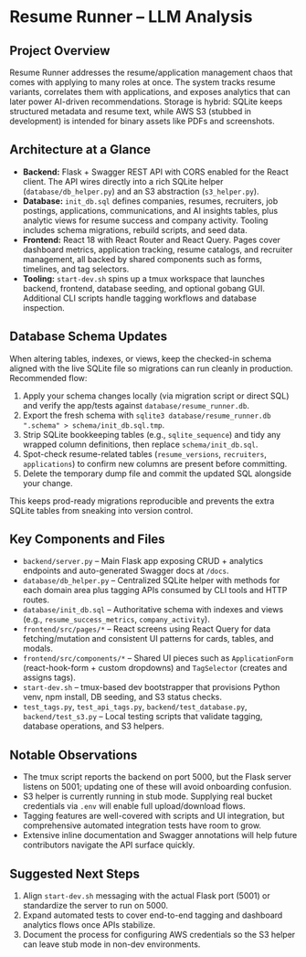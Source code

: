 # Resume Runner – LLM Analysis

## Project Overview
Resume Runner addresses the resume/application management chaos that comes with applying to many roles at once. The system tracks resume variants, correlates them with applications, and exposes analytics that can later power AI-driven recommendations. Storage is hybrid: SQLite keeps structured metadata and resume text, while AWS S3 (stubbed in development) is intended for binary assets like PDFs and screenshots.

## Architecture at a Glance
- **Backend:** Flask + Swagger REST API with CORS enabled for the React client. The API wires directly into a rich SQLite helper (`database/db_helper.py`) and an S3 abstraction (`s3_helper.py`).
- **Database:** `init_db.sql` defines companies, resumes, recruiters, job postings, applications, communications, and AI insights tables, plus analytic views for resume success and company activity. Tooling includes schema migrations, rebuild scripts, and seed data.
- **Frontend:** React 18 with React Router and React Query. Pages cover dashboard metrics, application tracking, resume catalogs, and recruiter management, all backed by shared components such as forms, timelines, and tag selectors.
- **Tooling:** `start-dev.sh` spins up a tmux workspace that launches backend, frontend, database seeding, and optional gobang GUI. Additional CLI scripts handle tagging workflows and database inspection.

## Database Schema Updates
When altering tables, indexes, or views, keep the checked-in schema aligned with the live SQLite file so migrations can run cleanly in production. Recommended flow:
1. Apply your schema changes locally (via migration script or direct SQL) and verify the app/tests against `database/resume_runner.db`.
2. Export the fresh schema with `sqlite3 database/resume_runner.db ".schema" > schema/init_db.sql.tmp`.
3. Strip SQLite bookkeeping tables (e.g., `sqlite_sequence`) and tidy any wrapped column definitions, then replace `schema/init_db.sql`.
4. Spot-check resume-related tables (`resume_versions`, `recruiters`, `applications`) to confirm new columns are present before committing.
5. Delete the temporary dump file and commit the updated SQL alongside your change.

This keeps prod-ready migrations reproducible and prevents the extra SQLite tables from sneaking into version control.

## Key Components and Files
- `backend/server.py` – Main Flask app exposing CRUD + analytics endpoints and auto-generated Swagger docs at `/docs`.
- `database/db_helper.py` – Centralized SQLite helper with methods for each domain area plus tagging APIs consumed by CLI tools and HTTP routes.
- `database/init_db.sql` – Authoritative schema with indexes and views (e.g., `resume_success_metrics`, `company_activity`).
- `frontend/src/pages/*` – React screens using React Query for data fetching/mutation and consistent UI patterns for cards, tables, and modals.
- `frontend/src/components/*` – Shared UI pieces such as `ApplicationForm` (react-hook-form + custom dropdowns) and `TagSelector` (creates and assigns tags).
- `start-dev.sh` – tmux-based dev bootstrapper that provisions Python venv, npm install, DB seeding, and S3 status checks.
- `test_tags.py`, `test_api_tags.py`, `backend/test_database.py`, `backend/test_s3.py` – Local testing scripts that validate tagging, database operations, and S3 helpers.

## Notable Observations
- The tmux script reports the backend on port 5000, but the Flask server listens on 5001; updating one of these will avoid onboarding confusion.
- S3 helper is currently running in stub mode. Supplying real bucket credentials via `.env` will enable full upload/download flows.
- Tagging features are well-covered with scripts and UI integration, but comprehensive automated integration tests have room to grow.
- Extensive inline documentation and Swagger annotations will help future contributors navigate the API surface quickly.

## Suggested Next Steps
1. Align `start-dev.sh` messaging with the actual Flask port (5001) or standardize the server to run on 5000.
2. Expand automated tests to cover end-to-end tagging and dashboard analytics flows once APIs stabilize.
3. Document the process for configuring AWS credentials so the S3 helper can leave stub mode in non-dev environments.
